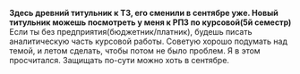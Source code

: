 **Здесь древний титульник к ТЗ, его сменили в сентябре уже. Новый титульник можешь посмотреть у меня к РПЗ по курсовой(5й семестр)**\
Если ты без предприятия(бюджетник/платник), будешь писать аналитическую часть курсовой работы. Советую хорошо подумать над темой, и летом
сделать, чтобы потом не было проблем. Я в этом просчитался. Защищать по-сути можно хоть в сентябре.

